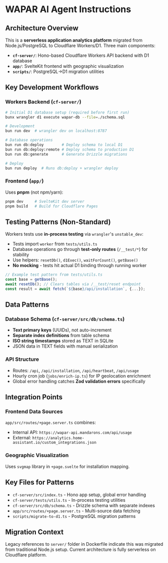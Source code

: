 # WAPAR AI Agent Instructions

## Architecture Overview

This is a **serverless application analytics platform** migrated from Node.js/PostgreSQL to Cloudflare Workers/D1. Three main components:

- **`cf-server/`**: Hono-based Cloudflare Workers API backend with D1 database
- **`app/`**: SvelteKit frontend with geographic visualization  
- **`scripts/`**: PostgreSQL→D1 migration utilities

## Key Development Workflows

### Workers Backend (`cf-server/`)
```bash
# Initial D1 database setup (required before first run)
bunx wrangler d1 execute wapar-db --file=./schema.sql

# Development
bun run dev  # wrangler dev on localhost:8787

# Database operations
bun run db:deploy        # Deploy schema to local D1
bun run db:deploy:remote # Deploy schema to production D1
bun run db:generate      # Generate Drizzle migrations

# Deploy
bun run deploy  # Runs db:deploy + wrangler deploy
```

### Frontend (`app/`)
Uses **pnpm** (not npm/yarn):
```bash
pnpm dev     # SvelteKit dev server
pnpm build   # Build for Cloudflare Pages
```

## Testing Patterns (Non-Standard)

Workers tests use **in-process testing** via `wrangler`'s `unstable_dev`:

- Tests import `worker` from `tests/utils.ts` 
- Database operations go through **test-only routes** (`/__test/*`) for stability
- Use helpers: `resetDb()`, `d1Exec()`, `waitForCount()`, `getBase()`
- **No mocking** - tests hit actual D1 binding through running worker

```typescript
// Example test pattern from tests/utils.ts
const base = getBase();
await resetDb(); // Clears tables via /__test/reset endpoint
const result = await fetch(`${base}/api/installation`, {...});
```

## Data Patterns

### Database Schema (`cf-server/src/db/schema.ts`)
- **Text primary keys** (UUIDs), not auto-increment
- **Separate index definitions** from table schema
- **ISO string timestamps** stored as TEXT in SQLite
- JSON data in TEXT fields with manual serialization

### API Structure
- Routes: `/api`, `/api/installation`, `/api/heartbeat`, `/api/usage`
- Hourly cron job (`jobs/enrich-ip.ts`) for IP geolocation enrichment
- Global error handling catches **Zod validation errors** specifically

## Integration Points

### Frontend Data Sources
`app/src/routes/+page.server.ts` combines:
- Internal API: `https://wapar-api.mandarons.com/api/usage` 
- External: `https://analytics.home-assistant.io/custom_integrations.json`

### Geographic Visualization
Uses `svgmap` library in `+page.svelte` for installation mapping.

## Key Files for Patterns

- `cf-server/src/index.ts` - Hono app setup, global error handling
- `cf-server/tests/utils.ts` - In-process testing utilities  
- `cf-server/src/db/schema.ts` - Drizzle schema with separate indexes
- `app/src/routes/+page.server.ts` - Multi-source data fetching
- `scripts/migrate-to-d1.ts` - PostgreSQL migration patterns

## Migration Context

Legacy references to `server/` folder in Dockerfile indicate this was migrated from traditional Node.js setup. Current architecture is fully serverless on Cloudflare platform.